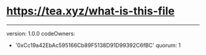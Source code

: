 # https://tea.xyz/what-is-this-file
---
version: 1.0.0
codeOwners:
  - '0xCc19a42EbAc595166Cb89F5138D91D99392C6fBC'
quorum: 1
